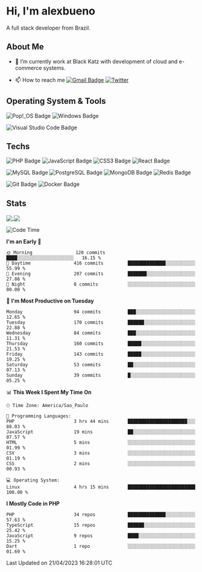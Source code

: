 # Hi, I'm alexbueno

A full stack developer from Brazil.

## About Me

- 🌱 I’m currently work at Black Katz with development of cloud and e-commerce systems.

- 📫 How to reach me [![Gmail Badge](https://img.shields.io/badge/-gmail-c14438?style=for-the-badge&logo=Gmail&logoColor=ffffff)](mailto:alexsandrofbueno@gmail.com) [![Twitter](https://img.shields.io/badge/twitter-1DA1F2.svg?style=for-the-badge&logo=twitter&logoColor=ffffff)](https://twitter.com/Alex_Bueno_7)

## Operating System & Tools

![Pop!_OS Badge](https://img.shields.io/badge/Pop!__OS-48B9C7?logo=popos&logoColor=fff&style=flat)
![Windows Badge](https://img.shields.io/badge/Windows-0078D6?logo=windows&logoColor=fff&style=flat)

![Visual Studio Code Badge](https://img.shields.io/badge/Visual%20Studio%20Code-007ACC?logo=visualstudiocode&logoColor=fff&style=flat)

## Techs

![PHP Badge](https://img.shields.io/badge/PHP-777BB4?logo=php&logoColor=fff&style=flat)
![JavaScript Badge](https://img.shields.io/badge/JavaScript-F7DF1E?logo=javascript&logoColor=000&style=flat)
![CSS3 Badge](https://img.shields.io/badge/CSS3-1572B6?logo=css3&logoColor=fff&style=flat)
![React Badge](https://img.shields.io/badge/React-61DAFB?logo=react&logoColor=000&style=flat)

![MySQL Badge](https://img.shields.io/badge/MySQL-4479A1?logo=mysql&logoColor=fff&style=flat)
![PostgreSQL Badge](https://img.shields.io/badge/PostgreSQL-4169E1?logo=postgresql&logoColor=fff&style=flat)
![MongoDB Badge](https://img.shields.io/badge/MongoDB-47A248?logo=mongodb&logoColor=fff&style=flat)
![Redis Badge](https://img.shields.io/badge/Redis-DC382D?logo=redis&logoColor=fff&style=flat)

![Git Badge](https://img.shields.io/badge/Git-F05032?logo=git&logoColor=fff&style=flat)
![Docker Badge](https://img.shields.io/badge/Docker-2496ED?logo=docker&logoColor=fff&style=flat)


## Stats

<a href="https://github.com/anuraghazra/github-readme-stats">
  <img align="center" src="https://github-readme-stats.vercel.app/api?username=alexbueno7&hide=contribs,prs&show_icons=true&theme=radical" />
</a>
<a href="https://github.com/anuraghazra/convoychat">
  <img align="center" src="https://github-readme-stats.vercel.app/api/top-langs/?username=alexbueno7" />
</a>

<!--START_SECTION:waka-->
![Code Time](http://img.shields.io/badge/Code%20Time-721%20hrs%2050%20mins-blue)

**I'm an Early 🐤** 

```text
🌞 Morning                120 commits         ████░░░░░░░░░░░░░░░░░░░░░   16.15 % 
🌆 Daytime                416 commits         ██████████████░░░░░░░░░░░   55.99 % 
🌃 Evening                207 commits         ███████░░░░░░░░░░░░░░░░░░   27.86 % 
🌙 Night                  0 commits           ░░░░░░░░░░░░░░░░░░░░░░░░░   00.00 % 
```
📅 **I'm Most Productive on Tuesday** 

```text
Monday                   94 commits          ███░░░░░░░░░░░░░░░░░░░░░░   12.65 % 
Tuesday                  170 commits         ██████░░░░░░░░░░░░░░░░░░░   22.88 % 
Wednesday                84 commits          ███░░░░░░░░░░░░░░░░░░░░░░   11.31 % 
Thursday                 160 commits         █████░░░░░░░░░░░░░░░░░░░░   21.53 % 
Friday                   143 commits         █████░░░░░░░░░░░░░░░░░░░░   19.25 % 
Saturday                 53 commits          ██░░░░░░░░░░░░░░░░░░░░░░░   07.13 % 
Sunday                   39 commits          █░░░░░░░░░░░░░░░░░░░░░░░░   05.25 % 
```


📊 **This Week I Spent My Time On** 

```text
🕑︎ Time Zone: America/Sao_Paulo

💬 Programming Languages: 
PHP                      3 hrs 44 mins       ██████████████████████░░░   88.03 % 
JavaScript               19 mins             ██░░░░░░░░░░░░░░░░░░░░░░░   07.57 % 
HTML                     5 mins              ░░░░░░░░░░░░░░░░░░░░░░░░░   01.99 % 
CSV                      3 mins              ░░░░░░░░░░░░░░░░░░░░░░░░░   01.19 % 
CSS                      2 mins              ░░░░░░░░░░░░░░░░░░░░░░░░░   00.93 % 

💻 Operating System: 
Linux                    4 hrs 15 mins       █████████████████████████   100.00 % 
```

**I Mostly Code in PHP** 

```text
PHP                      34 repos            ██████████████░░░░░░░░░░░   57.63 % 
TypeScript               15 repos            ██████░░░░░░░░░░░░░░░░░░░   25.42 % 
JavaScript               9 repos             ████░░░░░░░░░░░░░░░░░░░░░   15.25 % 
Dart                     1 repo              ░░░░░░░░░░░░░░░░░░░░░░░░░   01.69 % 
```




 Last Updated on 21/04/2023 16:28:01 UTC
<!--END_SECTION:waka-->
